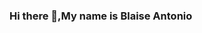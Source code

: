 ### Hi there 👋,My name is Blaise Antonio

<!--
**iradukundablaise/iradukundablaise** is a ✨ _special_ ✨ repository because its `README.md` (this file) appears on your GitHub profile.

Here are some ideas to get you started:

- 🔭 I’m currently working on ...
- 🌱 I’m currently learning ...
- 👯 I’m looking to collaborate on ...
- 🤔 I’m looking for help with ...
- 💬 Ask me about ...
- 📫 How to reach me: ba.iradukunda@gmail.com
- 😄 Pronouns: ...
- ⚡ Fun fact: ...
-->
